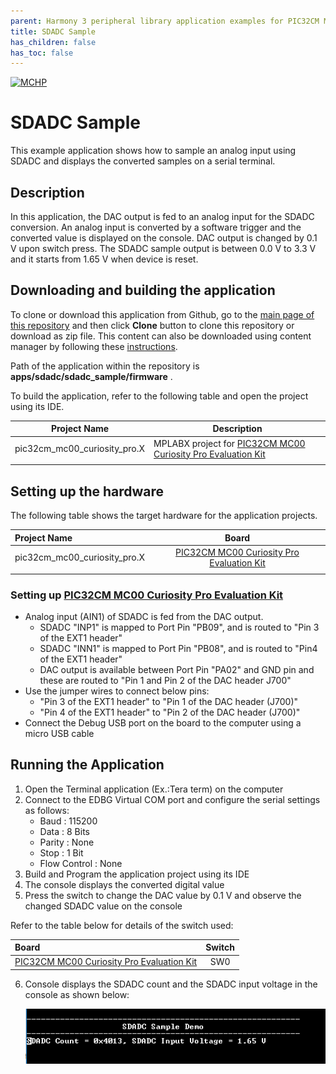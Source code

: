 ```yaml
---
parent: Harmony 3 peripheral library application examples for PIC32CM MC00 family
title: SDADC Sample 
has_children: false
has_toc: false
---
```


[![MCHP](https://www.microchip.com/ResourcePackages/Microchip/assets/dist/images/logo.png)](https://www.microchip.com)

# SDADC Sample

This example application shows how to sample an analog input using SDADC and displays the converted samples on a serial terminal.

## Description

In this application, the DAC output is fed to an analog input for the SDADC conversion. An analog input is converted by a software trigger and the converted value is displayed on the console. DAC output is changed by 0.1 V upon switch press. The SDADC sample output is between 0.0 V to 3.3 V and it starts from 1.65 V when device is reset.

## Downloading and building the application

To clone or download this application from Github, go to the [main page of this repository](https://github.com/Microchip-MPLAB-Harmony/csp_apps_pic32cm_mc00) and then click **Clone** button to clone this repository or download as zip file.
This content can also be downloaded using content manager by following these [instructions](https://github.com/Microchip-MPLAB-Harmony/contentmanager/wiki).

Path of the application within the repository is **apps/sdadc/sdadc_sample/firmware** .

To build the application, refer to the following table and open the project using its IDE.

| Project Name      | Description                                    |
| ----------------- | ---------------------------------------------- |
| pic32cm_mc00_curiosity_pro.X | MPLABX project for [PIC32CM MC00 Curiosity Pro Evaluation Kit](https://www.microchip.com/Developmenttools/ProductDetails/EV15N46A) |
|||

## Setting up the hardware

The following table shows the target hardware for the application projects.

| Project Name| Board|
|:---------|:---------:|
| pic32cm_mc00_curiosity_pro.X | [PIC32CM MC00 Curiosity Pro Evaluation Kit](https://www.microchip.com/Developmenttools/ProductDetails/EV15N46A)
|||

### Setting up [PIC32CM MC00 Curiosity Pro Evaluation Kit](https://www.microchip.com/Developmenttools/ProductDetails/EV15N46A)

- Analog input (AIN1) of SDADC is fed from the DAC output.
  - SDADC "INP1" is mapped to Port Pin "PB09", and is routed to "Pin 3 of the EXT1 header"
  - SDADC "INN1" is mapped to Port Pin "PB08", and is routed to "Pin4 of the EXT1 header"
  - DAC output is available between Port Pin "PA02" and GND pin and these are routed to "Pin 1 and Pin 2 of the DAC header J700"
- Use the jumper wires to connect below pins:
  - "Pin 3 of the EXT1 header" to "Pin 1 of the DAC header (J700)"
  - "Pin 4 of the EXT1 header" to "Pin 2 of the DAC header (J700)"
- Connect the Debug USB port on the board to the computer using a micro USB cable

## Running the Application

1. Open the Terminal application (Ex.:Tera term) on the computer
2. Connect to the EDBG Virtual COM port and configure the serial settings as follows:
    - Baud : 115200
    - Data : 8 Bits
    - Parity : None
    - Stop : 1 Bit
    - Flow Control : None
3. Build and Program the application project using its IDE
4. The console displays the converted digital value
5. Press the switch to change the DAC value by 0.1 V and observe the changed SDADC value on the console

Refer to the table below for details of the switch used:

| Board | Switch |
|:------|:------:|
| [PIC32CM MC00 Curiosity Pro Evaluation Kit](https://www.microchip.com/Developmenttools/ProductDetails/EV15N46A) | SW0 |

6. Console displays the SDADC count and the SDADC input voltage in the console as shown below:

    ![output](images/output_sdadc_sample.png)